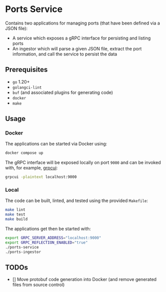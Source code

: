 # Ports Service

Contains two applications for managing ports (that have been defined via a JSON file):
* A service which exposes a gRPC interface for persisting and listing ports
* An ingestor which will parse a given JSON file, extract the port information, and call the service to persist the data

## Prerequisites
* `go` 1.20+
* `golangci-lint`
* `buf` (and associated plugins for generating code)
* `docker`
* `make`

## Usage

### Docker
The applications can be started via Docker using:
```bash
docker compose up
```
The gRPC interface will be exposed locally on port `9000` and can be invoked with, for example, [grpcui](https://github.com/fullstorydev/grpcui):
```bash
grpcui -plaintext localhost:9000
```

### Local
The code can be built, linted, and tested using the provided `Makefile`:
```bash
make lint
make test
make build
```
The applications get then be started with:
```bash
export GRPC_SERVER_ADDRESS="localhost:9000"
export GRPC_REFLECTION_ENABLED="true"
./ports-service
./ports-ingestor
```

## TODOs
- [] Move protobuf code generation into Docker (and remove generated files from source control)
